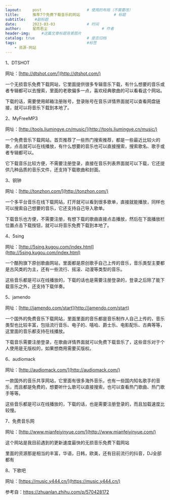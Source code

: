 ```yaml
---
layout:     post   				    # 使用的布局（不需要改）
title:      推荐7个免费下载音乐的网站 				# 标题 
subtitle:    #副标题
date:       2023-03-03 				# 时间
author:     星雨若尘 						# 作者
header-img:  	#这篇文章标题背景图片
catalog: true 						# 是否归档
tags:								#标签
    - 资源-网站
---
```

1、DTSHOT


网址：[http://dtshot.com/](http://dtshot.com/)

一个无损音乐免费下载网站，它里面提供很多专辑音乐下载，有什么想要的音乐或者专辑都可以去搜索，里面的老歌偏多一点，喜欢经典歌曲的可以看看这个网站。

下载的话，需要使用邮箱注册账号，登录账号在音乐详情界面就可以查看网盘链接，就可以将音乐下载到本地了。


2、MyFreeMP3

网址：[http://tools.liumingye.cn/music/](http://tools.liumingye.cn/music/)

一个免费音乐下载网站，首页推荐了一些热门搜索推荐，都是一些最近比较火的歌，点击就可以在线播放，有什么想要的音乐也可以直接搜索，搜索歌名、歌手或者专辑都可以。

它下载音乐比较方便，不需要注册登录，直接在音乐列表界面就可以下载，它还提供几种品质的音乐文件，还支持下载歌曲和封面。


3、铜钟

网址：[http://tonzhon.com/](http://tonzhon.com/)

一个多平台音乐在线下载网站，打开就可以看到很多歌单，直接就能播放，同样也可以搜索自己想要的音乐，它还支持自己导入歌单。

下载音乐也方便，不需要注册，有想下载的歌曲直接点击播放，然后在下面播放栏位置点击下载按钮，就可以将音乐免费下载到本地了。


4、5sing

网址：[http://5sing.kugou.com/index.html](http://5sing.kugou.com/index.html)

一个酷狗旗下原创歌曲网站，里面都是原创歌手自己上传的音乐，音乐类型主要都是古风类的为主，还有一些流行、摇滚、动漫等类型的音乐。

这些音乐都是可以在线播放的，下载的话也是需要注册登录的，登录之后除了能下载音乐之外，还支持下载伴奏。


5、jamendo

网址：[http://jamendo.com/start](http://jamendo.com/start)

一个国外的免费音乐下载网站，里面里面的音乐都是音乐制作人自己上传的，音乐类型也比较丰富，包括流行音乐、电子的、嘻哈、爵士乐、电影配乐、古典等等，这里面的音乐都支持在线播放。

下载音乐需要注册登录，在歌曲详情界面就可以免费下载音乐了，这些音乐对于个人使用是无版权的，如果想商用需要买版权。


6、audiomack

网址：[http://audiomack.com/](http://audiomack.com/)

一款国外的音乐共享网站，它里面有很多海外音乐，也有一些国内知名歌手的音乐，而且都是免费的，想要听什么歌可以直接搜索，也可以查看热门歌曲、热门歌手等等。

这些音乐都是可以在线播放的，下载的话，也是需要注册登录的，而且加载速度比较慢。


7、免费音乐网

网址：[http://www.mianfeiyinyue.com/](http://www.mianfeiyinyue.com/)

这个网站是我目前遇到的更新速度最快的无损音乐免费下载网站

里面的资源那是相当的丰富，华语，日韩，欧美，还有目前流行的抖音，DJ全部都有

8、下歌吧

网址：[https://music.y444.cn/](https://music.y444.cn/)


参考自：https://zhuanlan.zhihu.com/p/570428172
